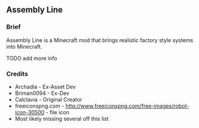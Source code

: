 ## Assembly Line

### Brief
Assembly Line is a Minecraft mod that brings realistic factory style systems into Minecraft.

TODO add more info


### Credits
* Archadia - Ex-Asset Dev
* Briman0094 - Ex-Dev
* Calclavia - Original Creator
* freeiconspng.com - http://www.freeiconspng.com/free-images/robot-icon-30500 - file icon
* Most likely missing several off this list

